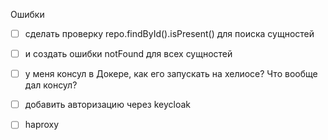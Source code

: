 Ошибки
- [ ] сделать проверку repo.findById().isPresent() для поиска сущностей
- [ ] и создать ошибки notFound для всех сущностей



- [ ] у меня консул в Докере, как его запускать на хелиосе? Что вообще дал консул?
- [ ] добавить авторизацию через keycloak
- [ ] haproxy